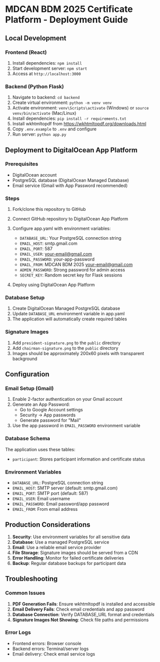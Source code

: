 # MDCAN BDM 2025 Certificate Platform - Deployment Guide

## Local Development

### Frontend (React)
1. Install dependencies: `npm install`
2. Start development server: `npm start`
3. Access at `http://localhost:3000`

### Backend (Python Flask)
1. Navigate to backend: `cd backend`
2. Create virtual environment: `python -m venv venv`
3. Activate environment: `venv\Scripts\activate` (Windows) or `source venv/bin/activate` (Mac/Linux)
4. Install dependencies: `pip install -r requirements.txt`
5. Install wkhtmltopdf from https://wkhtmltopdf.org/downloads.html
6. Copy `.env.example` to `.env` and configure
7. Run server: `python app.py`

## Deployment to DigitalOcean App Platform

### Prerequisites
- DigitalOcean account
- PostgreSQL database (DigitalOcean Managed Database)
- Email service (Gmail with App Password recommended)

### Steps
1. Fork/clone this repository to GitHub
2. Connect GitHub repository to DigitalOcean App Platform
3. Configure app.yaml with environment variables:
   - `DATABASE_URL`: Your PostgreSQL connection string
   - `EMAIL_HOST`: smtp.gmail.com
   - `EMAIL_PORT`: 587
   - `EMAIL_USER`: your-email@gmail.com
   - `EMAIL_PASSWORD`: your-app-password
   - `EMAIL_FROM`: MDCAN BDM 2025 <your-email@gmail.com>
   - `ADMIN_PASSWORD`: Strong password for admin access
   - `SECRET_KEY`: Random secret key for Flask sessions

4. Deploy using DigitalOcean App Platform

### Database Setup
1. Create DigitalOcean Managed PostgreSQL database
2. Update `DATABASE_URL` environment variable in app.yaml
3. The application will automatically create required tables

### Signature Images
1. Add `president-signature.png` to the `public` directory
2. Add `chairman-signature.png` to the `public` directory
3. Images should be approximately 200x60 pixels with transparent background

## Configuration

### Email Setup (Gmail)
1. Enable 2-factor authentication on your Gmail account
2. Generate an App Password:
   - Go to Google Account settings
   - Security → App passwords
   - Generate password for "Mail"
3. Use the app password in `EMAIL_PASSWORD` environment variable

### Database Schema
The application uses these tables:
- `participant`: Stores participant information and certificate status

### Environment Variables
- `DATABASE_URL`: PostgreSQL connection string
- `EMAIL_HOST`: SMTP server (default: smtp.gmail.com)
- `EMAIL_PORT`: SMTP port (default: 587)
- `EMAIL_USER`: Email username
- `EMAIL_PASSWORD`: Email password/app password
- `EMAIL_FROM`: From email address

## Production Considerations

1. **Security**: Use environment variables for all sensitive data
2. **Database**: Use a managed PostgreSQL service
3. **Email**: Use a reliable email service provider
4. **File Storage**: Signature images should be served from a CDN
5. **Error Handling**: Monitor for failed certificate deliveries
6. **Backup**: Regular database backups for participant data

## Troubleshooting

### Common Issues
1. **PDF Generation Fails**: Ensure wkhtmltopdf is installed and accessible
2. **Email Delivery Fails**: Check email credentials and app password
3. **Database Connection**: Verify DATABASE_URL format and credentials
4. **Signature Images Not Showing**: Check file paths and permissions

### Error Logs
- Frontend errors: Browser console
- Backend errors: Terminal/server logs
- Email delivery: Check email service logs
